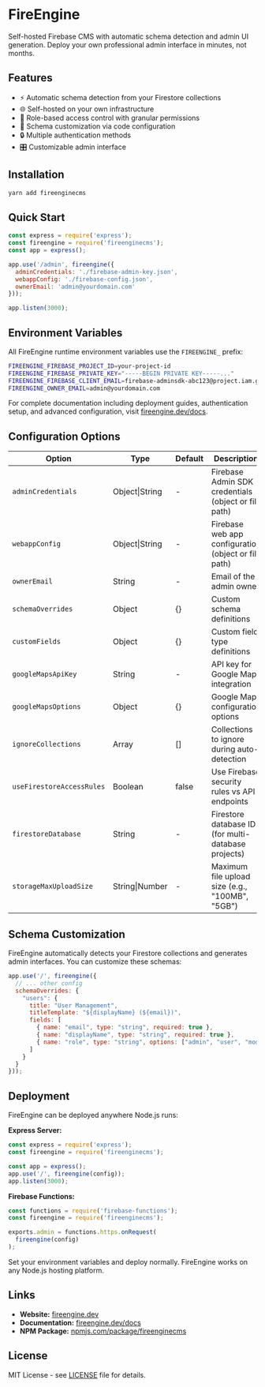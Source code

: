# FireEngine

Self-hosted Firebase CMS with automatic schema detection and admin UI generation. Deploy your own professional admin interface in minutes, not months.

## Features

- ⚡ Automatic schema detection from your Firestore collections
- 🌐 Self-hosted on your own infrastructure
- 👥 Role-based access control with granular permissions
- 🎨 Schema customization via code configuration
- 🔒 Multiple authentication methods
- 🎛️ Customizable admin interface

## Installation

```bash
yarn add fireenginecms
```

## Quick Start

```javascript
const express = require('express');
const fireengine = require('fireenginecms');
const app = express();

app.use('/admin', fireengine({
  adminCredentials: './firebase-admin-key.json',
  webappConfig: './firebase-config.json',
  ownerEmail: 'admin@yourdomain.com'
}));

app.listen(3000);
```

## Environment Variables

All FireEngine runtime environment variables use the `FIREENGINE_` prefix:

```bash
FIREENGINE_FIREBASE_PROJECT_ID=your-project-id  
FIREENGINE_FIREBASE_PRIVATE_KEY="-----BEGIN PRIVATE KEY-----..."
FIREENGINE_FIREBASE_CLIENT_EMAIL=firebase-adminsdk-abc123@project.iam.gserviceaccount.com
FIREENGINE_OWNER_EMAIL=admin@yourdomain.com
```

For complete documentation including deployment guides, authentication setup, and advanced configuration, visit [fireengine.dev/docs](https://www.fireengine.dev/docs).

## Configuration Options

| Option | Type | Default | Description |
|--------|------|---------|-------------|
| `adminCredentials` | Object\|String | - | Firebase Admin SDK credentials (object or file path) |
| `webappConfig` | Object\|String | - | Firebase web app configuration (object or file path) |
| `ownerEmail` | String | - | Email of the admin owner |
| `schemaOverrides` | Object | {} | Custom schema definitions |
| `customFields` | Object | {} | Custom field type definitions |
| `googleMapsApiKey` | String | - | API key for Google Maps integration |
| `googleMapsOptions` | Object | {} | Google Maps configuration options |
| `ignoreCollections` | Array | [] | Collections to ignore during auto-detection |
| `useFirestoreAccessRules` | Boolean | false | Use Firebase security rules vs API endpoints |
| `firestoreDatabase` | String | - | Firestore database ID (for multi-database projects) |
| `storageMaxUploadSize` | String\|Number | - | Maximum file upload size (e.g., "100MB", "5GB") |

## Schema Customization

FireEngine automatically detects your Firestore collections and generates admin interfaces. You can customize these schemas:

```javascript
app.use('/', fireengine({
  // ... other config
  schemaOverrides: {
    "users": {
      title: "User Management",
      titleTemplate: "${displayName} (${email})",
      fields: [
        { name: "email", type: "string", required: true },
        { name: "displayName", type: "string", required: true },
        { name: "role", type: "string", options: ["admin", "user", "moderator"] }
      ]
    }
  }
}));
```

## Deployment

FireEngine can be deployed anywhere Node.js runs:

**Express Server:**
```javascript
const express = require('express');
const fireengine = require('fireenginecms');

const app = express();
app.use('/', fireengine(config));
app.listen(3000);
```

**Firebase Functions:**
```javascript
const functions = require('firebase-functions');
const fireengine = require('fireenginecms');

exports.admin = functions.https.onRequest(
  fireengine(config)
);
```

Set your environment variables and deploy normally. FireEngine works on any Node.js hosting platform.

## Links

- **Website:** [fireengine.dev](https://www.fireengine.dev/)
- **Documentation:** [fireengine.dev/docs](https://www.fireengine.dev/docs)
- **NPM Package:** [npmjs.com/package/fireenginecms](https://www.npmjs.com/package/fireenginecms)

## License

MIT License - see [LICENSE](LICENSE) file for details.